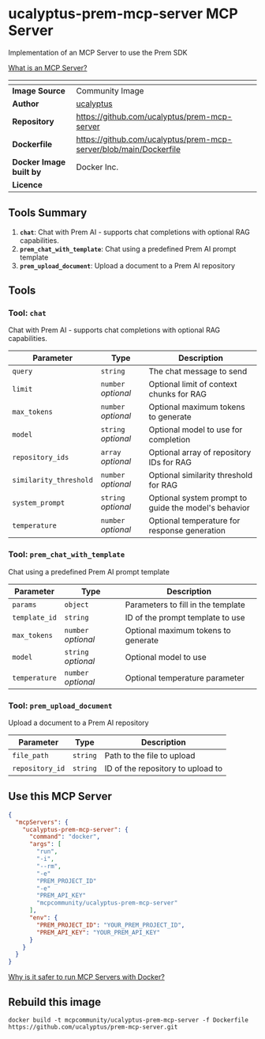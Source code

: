 # ucalyptus-prem-mcp-server MCP Server

Implementation of an MCP Server to use the Prem SDK

[What is an MCP Server?](https://www.anthropic.com/news/model-context-protocol)

| <!-- --> | <!-- --> |
|-----------|---------|
| **Image Source** | Community Image |
| **Author** | [ucalyptus](https://github.com/ucalyptus) |
| **Repository** | https://github.com/ucalyptus/prem-mcp-server |
| **Dockerfile** | https://github.com/ucalyptus/prem-mcp-server/blob/main/Dockerfile |
| **Docker Image built by** | Docker Inc. |
| **Licence** |  |

## Tools Summary

 1. **`chat`**: Chat with Prem AI - supports chat completions with optional RAG capabilities.
 1. **`prem_chat_with_template`**: Chat using a predefined Prem AI prompt template
 1. **`prem_upload_document`**: Upload a document to a Prem AI repository

## Tools

### Tool: **`chat`**

Chat with Prem AI - supports chat completions with optional RAG capabilities.

| Parameter | Type | Description |
| - | - | - |
| `query` | `string` | The chat message to send |
| `limit` | `number` *optional* | Optional limit of context chunks for RAG |
| `max_tokens` | `number` *optional* | Optional maximum tokens to generate |
| `model` | `string` *optional* | Optional model to use for completion |
| `repository_ids` | `array` *optional* | Optional array of repository IDs for RAG |
| `similarity_threshold` | `number` *optional* | Optional similarity threshold for RAG |
| `system_prompt` | `string` *optional* | Optional system prompt to guide the model's behavior |
| `temperature` | `number` *optional* | Optional temperature for response generation |

### Tool: **`prem_chat_with_template`**

Chat using a predefined Prem AI prompt template

| Parameter | Type | Description |
| - | - | - |
| `params` | `object` | Parameters to fill in the template |
| `template_id` | `string` | ID of the prompt template to use |
| `max_tokens` | `number` *optional* | Optional maximum tokens to generate |
| `model` | `string` *optional* | Optional model to use |
| `temperature` | `number` *optional* | Optional temperature parameter |

### Tool: **`prem_upload_document`**

Upload a document to a Prem AI repository

| Parameter | Type | Description |
| - | - | - |
| `file_path` | `string` | Path to the file to upload |
| `repository_id` | `string` | ID of the repository to upload to |

## Use this MCP Server

```json
{
  "mcpServers": {
    "ucalyptus-prem-mcp-server": {
      "command": "docker",
      "args": [
        "run",
        "-i",
        "--rm",
        "-e"
        "PREM_PROJECT_ID"
        "-e"
        "PREM_API_KEY"
        "mcpcommunity/ucalyptus-prem-mcp-server"
      ],
      "env": {
        "PREM_PROJECT_ID": "YOUR_PREM_PROJECT_ID",
        "PREM_API_KEY": "YOUR_PREM_API_KEY"
      }
    }
  }
}
```

[Why is it safer to run MCP Servers with Docker?](https://www.docker.com/blog/the-model-context-protocol-simplifying-building-ai-apps-with-anthropic-claude-desktop-and-docker/)

## Rebuild this image

```console
docker build -t mcpcommunity/ucalyptus-prem-mcp-server -f Dockerfile https://github.com/ucalyptus/prem-mcp-server.git
```

